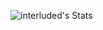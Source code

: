 ![interluded's Stats](https://github-readme-stats.vercel.app/api?username=interluded&theme=tokyonight&show_icons=true&hide_border=true&count_private=true)
